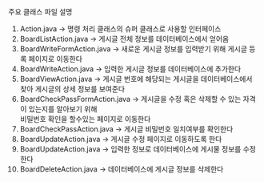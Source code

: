 주요 클래스 파일 설명

1. Action.java -> 명령 처리 클래스의 슈퍼 클래스로 사용할 인터페이스 <br>
2. BoardListAction.java -> 게시글 전체 정보를 데이터베이스에서 얻어옴 <br>
3. BoardWriteFormAction.java -> 새로운 게시글 정보를 입력받기 위해 게시글 등록 페이지로 이동한다 <br>
4. BoardWriteAction.java -> 입력한 게시글 정보를 데이터베이스에 추가한다 <br>
5. BoardViewAction.java -> 게시글 번호에 해당되는 게시글을 데이터베이스에서 찾아 게시글의 상세 정보를 보여준다 <br>
6. BoardCheckPassFormAction.java -> 게시글을 수정 혹은 삭제할 수 있는 자격이 있는지를 알아보기 위해 <br> 비밀번호 확인을 할수있는 페이지로 이동한다 <br>
7. BoardCheckPassAction.java -> 게시글 비밀번호 일치여부를 확인한다 <br>
8. BoardUpdateAction.java -> 게시글 수정 페이지로 이동하도록 한다 <br>
9. BoardUpdateAction.java -> 입력한 정보로 데이터베이스에 게시물 정보를 수정한다 <br>
10. BoardDeleteAction.java -> 데이터베이스에 게시글 정보를 삭제한다 <br>
